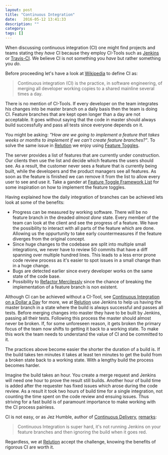 ```yaml
---
layout: post
title: "Continuous Integration"
date:   2016-05-12 13:41:33
description: ""
category:
tags: []
---
```


When discussing continuous integration (CI) one might find projects and teams stating they _have_ CI because they employ CI-Tools such as [Jenkins](https://jenkins.io/) or [Travis-CI](https://travis-ci.org/). We believe CI is not something you _have_ but rather something you _do_.

Before proceeding let's have a look at [Wikipedia](https://en.wikipedia.org/wiki/Continuous_integration) to define CI as:

> Continuous integration (CI) is the practice, in software engineering, of merging all developer working copies to a shared mainline several times a day.

There is no mention of CI-Tools. If every developer on the team integrates his changes into be master branch on a daily basis then the team is doing CI. Feature branches that are kept open longer than a day are not acceptable. It goes without saying that the code in master should always build successfully and pass all tests since everyone depends on it.

You might be asking: _"How are we going to implement a feature that takes weeks or months to implement if we can't create feature branches?"_. To solve the same issue in [Relution](https://www.relution.io) we enjoy using [Feature Toggles](http://martinfowler.com/bliki/FeatureToggle.html).

The server provides a list of features that are currently under construction. Our clients then use the list and decide which features the users should see. As a result, the customer never sees a feature that is currently being built, while the developers and the product managers see all features. As soon as the feature is finished we can remove it from the list to allow every user to see and use it. Take a gander at [Feature Toggle Framework List](http://enterprisedevops.org/feature-toggle-frameworks-list/) for some inspiration on how to implement the feature toggles.

Having explained how the daily integration of branches can be achieved lets look at some of the benefits:

* Progress can be measured by working software. There will be no feature branch in the dreaded _almost done_ state. Every member of the team can look at the client and see the progress of a feature. We have the possibility to interact with all parts of the feature which are done. Allowing us the oppurtunity to take early countermeasures if the feature diverges from the original concept.
* Since huge changes to the codebase are split into multiple small integrations, we never have to review 50 commits that have a diff spanning over multiple hundred lines. This leads to a less error prone code review process as it's easier to spot issues in a small change than in a huge change.
* Bugs are detected earlier since every developer works on the same state of the code base.
* Possibility to [Refactor Mercilessly](http://c2.com/cgi/wiki?RefactorMercilessly) since the chance of breaking the implementation of a feature branch is non existent.

Although CI can be achieved without a CI-Tool, see [Continuous Integration on a Dollar a Day](http://www.jamesshore.com/Blog/Continuous-Integration-on-a-Dollar-a-Day.html) for more, we at [Relution](https://www.relution.io) use Jenkins to help us having the master branch in a state where the build is always successful and passes all tests. Before merging changes into master they have to be built by Jenkins, passing all their tests. Following this process the master should almost never be broken. If, for some unforeseen reason, it gets broken the primary focus of the team now shifts to getting it back to a working state. To make this work the team needs to understand the value of CI and be committed to it.

The practices above become easier the shorter the duration of a build is. If the build takes ten minutes it takes at least ten minutes to get the build from a broken state back to a working state. With a lengthy build the process becomes harder.

Imagine the build takes an hour. You create a merge request and Jenkins will need one hour to prove the result still builds. Another hour of build time is added after the requester has fixed issues which arose during the code review. As a result it took two hours of build time for a single integration, not counting the time spent on the code review and ensuing issues. Thus striving for a fast build is of paramount importance to make working with the CI process painless.

CI is not easy, or as Jez Humble, author of [Continuous Delivery](http://continuousdelivery.com/), [remarks](https://www.youtube.com/watch?v=_wnd-eyPoMo#t=6m):

> Continuous Integration is super hard, it's not running Jenkins on your feature branches and then ignoring the build when it goes red.

Regardless, we at [Relution](https://www.relution.io) accept the challenge, knowing the benefits of rigorous CI are worth it.
